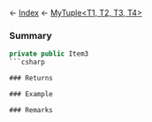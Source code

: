 ← [Index](Api-Index) ← [MyTuple<T1, T2, T3, T4>](VRage.MyTuple`4)

### Summary

```csharp
private public Item3
```csharp

### Returns

### Example

### Remarks

